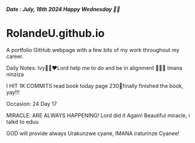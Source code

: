 ***Date : July, 18th 2024 Happy Wednesday 🫶🏾***
# RolandeU.github.io
 
A portfolio GitHub webpage with a few bits of my work throughout my career.

Daily Notes:
Ivy🙌🏽❤️Lord help me to do and be in alignment  💚🙏🏾 Imana ninziza

I HIT 1K COMMITS
read book today page 230💚finally finished the book, yay!!!

Occasion: 24
 Day 17

MIRACLE: ARE ALWAYS HAPPENING!
Lord did it Again! Beautiful miracle, i talkd to eduu

GOD will provide always 
Urakunzwe cyane, IMANA iraturinze Cyanee!






